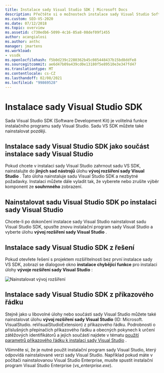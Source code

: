 ```yaml
---
title: Instalace sady Visual Studio SDK | Microsoft Docs
description: Přečtěte si o možnostech instalace sady Visual Studio Software Development Kit, včetně při instalaci sady Visual Studio.
ms.custom: SEO-VS-2020
ms.date: 07/12/2018
ms.topic: overview
ms.assetid: c730edb6-5099-4c16-85a8-08def09f1455
author: acangialosi
ms.author: anthc
manager: jmartens
ms.workload:
- vssdk
ms.openlocfilehash: f5b0d239c2280362b45c085448437b15bd8ddfe8
ms.sourcegitcommit: ae6d47b09a439cd0e13180f5e89510e3e347fd47
ms.translationtype: MT
ms.contentlocale: cs-CZ
ms.lasthandoff: 02/08/2021
ms.locfileid: "99869528"
---
```

# <a name="install-the-visual-studio-sdk"></a>Instalace sady Visual Studio SDK

Sada Visual Studio SDK (Software Development Kit) je volitelná funkce instalačního programu sady Visual Studio. Sadu VS SDK můžete také nainstalovat později.

## <a name="install-the-visual-studio-sdk-as-part-of-a-visual-studio-installation"></a>Instalace sady Visual Studio SDK jako součást instalace sady Visual Studio

Pokud chcete v instalaci sady Visual Studio zahrnout sadu VS SDK, nainstalujte do **jiných sad nástrojů** úlohu **vývoj rozšíření sady Visual Studio** . Tato úloha nainstaluje sadu Visual Studio SDK a nezbytné požadavky. Instalaci můžete dále vyladit tak, že vyberete nebo zrušíte výběr komponent ze **souhrnného** zobrazení.

## <a name="install-the-visual-studio-sdk-after-installing-visual-studio"></a>Nainstalovat sadu Visual Studio SDK po instalaci sady Visual Studio

Chcete-li po dokončení instalace sady Visual Studio nainstalovat sadu Visual Studio SDK, spusťte znovu instalační program sady Visual Studio a vyberte úlohu **vývoj rozšíření sady Visual Studio** .

## <a name="install-the-visual-studio-sdk-from-a-solution"></a>Instalace sady Visual Studio SDK z řešení

Pokud otevřete řešení s projektem rozšiřitelnosti bez první instalace sady VS SDK, zobrazí se dialogové okno **instalace chybějící funkce** pro instalaci úlohy **vývoje rozšíření sady Visual Studio** :

![Nainstalovat vývoj rozšíření](../extensibility/media/install-extension-development.png "Nainstalovat vývoj rozšíření")

## <a name="install-the-visual-studio-sdk-from-the-command-line"></a>Instalace sady Visual Studio SDK z příkazového řádku

Stejně jako u libovolné úlohy nebo součásti sady Visual Studio můžete také nainstalovat úlohu **vývoj rozšíření sady Visual Studio** (ID: Microsoft. VisualStudio. reVisualStudioExtension) z příkazového řádku. Podrobnosti o příslušných přepínačích příkazového řádku a obecných pokynech k určení zátěžových identifikátorů a jejich součástí najdete v tématu [použití parametrů příkazového řádku k instalaci sady Visual Studio](../install/use-command-line-parameters-to-install-visual-studio.md) .

Všimněte si, že je nutné použít instalační program sady Visual Studio, který odpovídá nainstalované verzi sady Visual Studio. Například pokud máte v počítači nainstalovanou Visual Studio Enterprise, musíte spustit instalační program Visual Studio Enterprise (*vs_enterprise.exe*).
